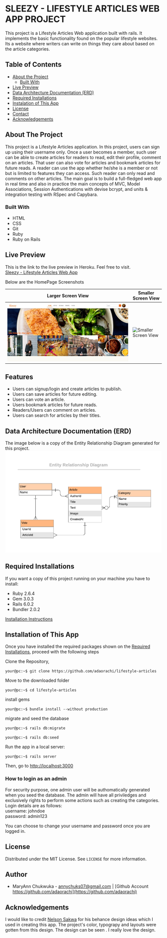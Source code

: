# SLEEZY - LIFESTYLE ARTICLES WEB APP PROJECT

This project is a Lifestyle Articles Web application built with rails. It implements the basic functionality found on the popular lifestyle websites. Its a website where writers can write on things they care about based on the article categories. 

## Table of Contents

* [About the Project](#about-the-project)
  * [Built With](#built-with)
* [Live Preview](#live-preview)
* [Data Architecture Documentation (ERD)](#data-architecture-documentation-(ERD))
* [Required Installations](#required-installations)
* [Instalation of This App](#instalation)
* [License](#license)
* [Contact](#contact)
* [Acknowledgements](#acknowledgements)


<!-- ABOUT THE PROJECT -->
## About The Project

This project is a Lifestyle Articles application. In this project, users can sign up using their username only. Once a user becomes a member, such user can be able to create articles for readers to read, edit their profile, comment on an articles. That user can also vote for articles and bookmark articles for future reads. A reader can use the app whether he/she is a member or not but is limited to features they can access. Such reader can only read and comments on other articles. The main goal is to build a full-fledged web app in real time and also in practice the main concepts of MVC, Model Associations, Session Authentications with devise bcrypt, and units & integration testing with RSpec and Capybara.


<!-- BUILT WITH -->
### Built With 

* HTML
* CSS
* Git
* Ruby
* Ruby on Rails


<!-- LIVE PREVIEW -->
## Live Preview

This is the link to the live preview in Heroku. Feel free to visit.<br>
<a href="https://sleezy-lifestyle.herokuapp.com">Sleezy - Lifestyle Articles Web App</a> <br>
<p>Below are the HomePage Screenshots</p>

<table>
  <thead>
    <tr>
      <th>Larger Screen View</th>
      <th>Smaller Screen View</th>
    </tr>
  </thead>
  <tbody>
    <tr>
      <td rowspan=3><img src="app/assets/images/sleezy-app.jpg" alt="Larger Screen View"></td>
      <td rowspan=2><img src="app/assets/images/sleezy-app-recording.gif" alt="Smaller Screen View"></td>
    </tr>
  </tbody>
</table>

## Features

* Users can signup/login and create articles to publish.
* Users can save articles for future editing.
* Users can vote an article.
* Users bookmark articles for future reads.
* Readers/Users can comment on articles.
* Users can search for articles by their titles.

<!-- ERD -->
## Data Architecture Documentation (ERD)
The image below is a copy of the Entity Relationship Diagram generated for this project.
<br>
<img src="app/assets/images/erd.png" alt="Entity Relationship Diagram">

<!-- REQUIRED INSTALLATION -->
## Required Installations

<p>If you want a copy of this project running on your machine you have to install:</p>

* Ruby 2.6.4
* Gem 3.0.3
* Rails 6.0.2
* Bundler 2.0.2

<a href="https://www.tutorialspoint.com/ruby-on-rails/rails-installation"> Installation Instructions</a>

<!-- INSTALLATION -->
## Installation of This App

Once you have installed the required packages shown on the [Required Installations](#required-installations), proceed with the following steps

Clone the Repository,

```Shell
your@pc:~$ git clone https://github.com/adaorachi/lifestyle-articles
```

Move to the downloaded folder

```Shell
your@pc:~$ cd lifestyle-articles
```

install gems

```Shell
your@pc:~$ bundle install --without production
```

migrate and seed the database

```Shell
your@pc:~$ rails db:migrate
```

```Shell
your@pc:~$ rails db:seed
```

Run the app in a local server:

```Shell
your@pc:~$ rails server
```

Then, go to [http://localhost:3000](http://localhost:3000)



  ### How to login as an admin
  For security purpose, one admin user will be authomatically generated when you seed the database. The admin will have all priviledges and exclusively rights to perform some actions such as creating the categories. Login details are as follows:<br>
  username: johndoe<br>
  password: admin123<br>

  You can choose to change your username and password once you are logged in.


<!-- LICENSE -->
## License

Distributed under the MIT License. See `LICENSE` for more information.

<!-- CONTACT -->
## Author
* MaryAnn Chukwuka - annychuks07@gmail.com | [Github Account https://github.com/adaorachi](https://github.com/adaorachi)

<!-- ACKNOWLEDGEMENTS -->
## Acknowledgements
I would like to credit <a href="https://www.behance.net/sakwadesignstudio">Nelson Sakwa</a> for his behance design ideas which I used in creating this app. The project's color, typograpy and layouts were gotten from this design. The design can be seen <a href="https://www.behance.net/gallery/14554909/liFEsTlye-Mobile-version"></a>. I really love the design.